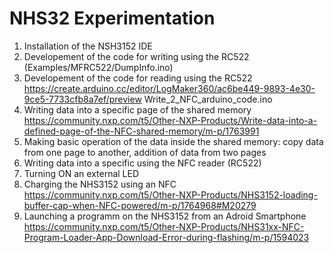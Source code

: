 # NHS32 Experimentation
1) Installation of the NSH3152 IDE
2) Developement of the code for writing using the RC522 (Examples/MFRC522/DumpInfo.ino)
3) Developement of the code for reading using the RC522 https://create.arduino.cc/editor/LogMaker360/ac6be449-9893-4e30-9ce5-7733cfb8a7ef/preview Write_2_NFC_arduino_code.ino
4) Writing data into a specific page of the shared memory https://community.nxp.com/t5/Other-NXP-Products/Write-data-into-a-defined-page-of-the-NFC-shared-memory/m-p/1763991
5) Making basic operation of the data inside the shared memory: copy data from one page to another, addition of data from two pages
6) Writing data into a specific using the NFC reader (RC522)
7) Turning ON an external LED 
8) Charging the NHS3152 using an NFC https://community.nxp.com/t5/Other-NXP-Products/NHS3152-loading-buffer-cap-when-NFC-powered/m-p/1764968#M20279
9) Launching a programm on the NHS3152 from an Adroid Smartphone https://community.nxp.com/t5/Other-NXP-Products/NHS31xx-NFC-Program-Loader-App-Download-Error-during-flashing/m-p/1594023
